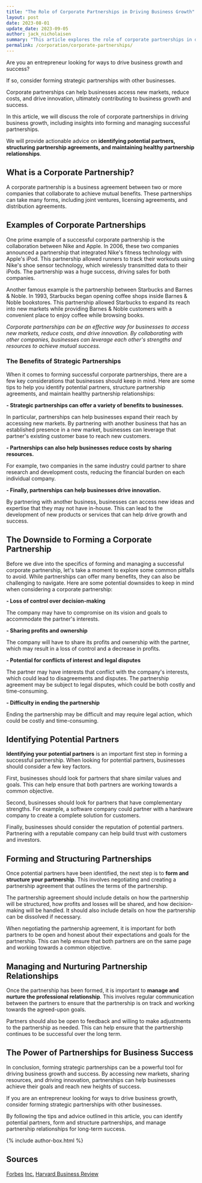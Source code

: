 ```yaml
---
title: "The Role of Corporate Partnerships in Driving Business Growth"
layout: post
date: 2023-08-01
update_date: 2023-09-05
author: jack_nicholaisen
summary: "This article explores the role of corporate partnerships in driving business growth and success. It provides actionable advice on identifying potential partners, structuring partnership agreements, and managing partnership relationships. Learn how partnerships can help you access new markets, reduce costs, and drive innovation to help your business reach new heights of success. Read now to discover how corporate partnerships can help your business grow and succeed!"
permalink: /corporation/corporate-partnerships/
---
```


Are you an entrepreneur looking for ways to drive business growth and success? 

If so, consider forming strategic partnerships with other businesses.

Corporate partnerships can help businesses access new markets, reduce costs, and drive innovation, ultimately contributing to business growth and success.

In this article, we will discuss the role of corporate partnerships in driving business growth, including insights into forming and managing successful partnerships.

We will provide actionable advice on **identifying potential partners, structuring partnership agreements, and maintaining healthy partnership relationships**.

## What is a Corporate Partnership?

A corporate partnership is a business agreement between two or more companies that collaborate to achieve mutual benefits. These partnerships can take many forms, including joint ventures, licensing agreements, and distribution agreements.

## Examples of Corporate Partnerships

One prime example of a successful corporate partnership is the collaboration between Nike and Apple. In 2006, these two companies announced a partnership that integrated Nike's fitness technology with Apple's iPod. This partnership allowed runners to track their workouts using Nike's shoe sensor technology, which wirelessly transmitted data to their iPods. The partnership was a huge success, driving sales for both companies.

Another famous example is the partnership between Starbucks and Barnes & Noble. In 1993, Starbucks began opening coffee shops inside Barnes & Noble bookstores. This partnership allowed Starbucks to expand its reach into new markets while providing Barnes & Noble customers with a convenient place to enjoy coffee while browsing books.

*Corporate partnerships can be an effective way for businesses to access new markets, reduce costs, and drive innovation. By collaborating with other companies, businesses can leverage each other's strengths and resources to achieve mutual success.*

### The Benefits of Strategic **Partnerships**

When it comes to forming successful corporate partnerships, there are a few key considerations that businesses should keep in mind. Here are some tips to help you identify potential partners, structure partnership agreements, and maintain healthy partnership relationships:

**-   Strategic partnerships can offer a variety of benefits to businesses.** 

In particular, partnerships can help businesses expand their reach by accessing new markets. By partnering with another business that has an established presence in a new market, businesses can leverage that partner's existing customer base to reach new customers.

**-   Partnerships can also help businesses reduce costs by sharing resources.** 

For example, two companies in the same industry could partner to share research and development costs, reducing the financial burden on each individual company.

**-   Finally, partnerships can help businesses drive innovation.**

By partnering with another business, businesses can access new ideas and expertise that they may not have in-house. This can lead to the development of new products or services that can help drive growth and success.

## The Downside to Forming a Corporate Partnership

Before we dive into the specifics of forming and managing a successful corporate partnership, let's take a moment to explore some common pitfalls to avoid. While partnerships can offer many benefits, they can also be challenging to navigate. Here are some potential downsides to keep in mind when considering a corporate partnership:

**-   Loss of control over decision-making** 

The company may have to compromise on its vision and goals to accommodate the partner's interests.

**-   Sharing profits and ownership**

The company will have to share its profits and ownership with the partner, which may result in a loss of control and a decrease in profits.

**-   Potential for conflicts of interest and legal disputes**

The partner may have interests that conflict with the company's interests, which could lead to disagreements and disputes. The partnership agreement may be subject to legal disputes, which could be both costly and time-consuming.

**-   Difficulty in ending the partnership**

Ending the partnership may be difficult and may require legal action, which could be costly and time-consuming.

## Identifying Potential Partners

**Identifying your potential partners** is an important first step in forming a successful partnership. When looking for potential partners, businesses should consider a few key factors.

First, businesses should look for partners that share similar values and goals. This can help ensure that both partners are working towards a common objective.

Second, businesses should look for partners that have complementary strengths. For example, a software company could partner with a hardware company to create a complete solution for customers.

Finally, businesses should consider the reputation of potential partners. Partnering with a reputable company can help build trust with customers and investors.

## Forming and Structuring Partnerships

Once potential partners have been identified, the next step is to **form and structure your partnership**. This involves negotiating and creating a partnership agreement that outlines the terms of the partnership.

The partnership agreement should include details on how the partnership will be structured, how profits and losses will be shared, and how decision-making will be handled. It should also include details on how the partnership can be dissolved if necessary.

When negotiating the partnership agreement, it is important for both partners to be open and honest about their expectations and goals for the partnership. This can help ensure that both partners are on the same page and working towards a common objective.

## Managing and Nurturing Partnership Relationships

Once the partnership has been formed, it is important to **manage and nurture the professional relationship**. This involves regular communication between the partners to ensure that the partnership is on track and working towards the agreed-upon goals.

Partners should also be open to feedback and willing to make adjustments to the partnership as needed. This can help ensure that the partnership continues to be successful over the long term.

## The Power of Partnerships for Business Success

In conclusion, forming strategic partnerships can be a powerful tool for driving business growth and success. By accessing new markets, sharing resources, and driving innovation, partnerships can help businesses achieve their goals and reach new heights of success.

If you are an entrepreneur looking for ways to drive business growth, consider forming strategic partnerships with other businesses.

By following the tips and advice outlined in this article, you can identify potential partners, form and structure partnerships, and manage partnership relationships for long-term success.

{% include author-box.html %}

## Sources

[Forbes](https://www.forbes.com/sites/forbestechcouncil/2023/03/08/the-keys-to-2023-strategic-partnerships-scalable-integration-and-digital-transformation/?sh=5ef834d6448e)
[Inc.](https://www.inc.com/john-discala/5-reasons-why-you-should-team-up-with-another-business.html)
[Harvard Business Review](https://hbr.org/2022/07/what-makes-innovation-partnerships-succeed)